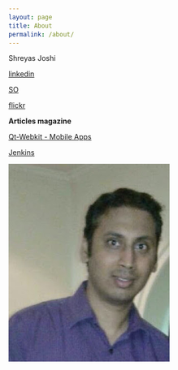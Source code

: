 ```yaml
---
layout: page
title: About
permalink: /about/
---
```


Shreyas Joshi

[linkedin](https://www.linkedin.com/in/shreyas-joshi-20640b22/)

[SO](https://stackoverflow.com/users/2735434/dexterous-stranger)

[flickr](https://www.flickr.com/photos/101288163@N03/)

   **Articles magazine**

[Qt-Webkit - Mobile Apps](https://opensourceforu.com/2014/09/qt-webkit-a-quick-way-to-develop-a-destop-or-mobile-app/)

[Jenkins](https://opensourceforu.com/2014/02/manage-routine-tasks-jenkins/)

<img src="/assets/img/About_Pic.jpg" alt="About Pic">
